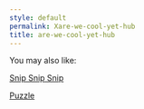 ```yaml
---
style: default
permalink: Xare-we-cool-yet-hub
title: are-we-cool-yet-hub
---
```

You may also like:

[Snip Snip Snip](http://scp-wiki.net/snip-snip-snip)

[Puzzle](http://scp-wiki.net/puzzle)
